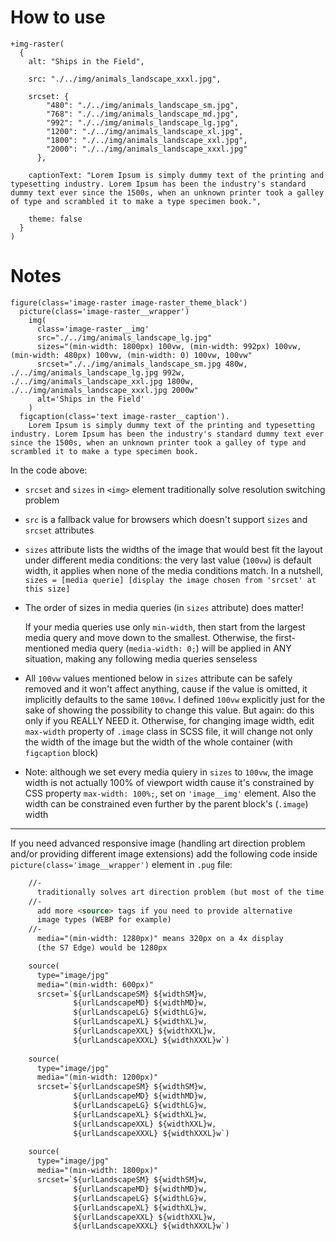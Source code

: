 # How to use

```pug
+img-raster(
  {
    alt: "Ships in the Field",

    src: "./../img/animals_landscape_xxxl.jpg", 
    
    srcset: {
        "480": "./../img/animals_landscape_sm.jpg",
        "768": "./../img/animals_landscape_md.jpg",
        "992": "./../img/animals_landscape_lg.jpg",
        "1200": "./../img/animals_landscape_xl.jpg",
        "1800": "./../img/animals_landscape_xxl.jpg",
        "2000": "./../img/animals_landscape_xxxl.jpg"
      },

    captionText: "Lorem Ipsum is simply dummy text of the printing and typesetting industry. Lorem Ipsum has been the industry's standard dummy text ever since the 1500s, when an unknown printer took a galley of type and scrambled it to make a type specimen book.",

    theme: false
  }
)
```

# Notes

```pug
figure(class='image-raster image-raster_theme_black')
  picture(class='image-raster__wrapper')   
    img(
      class='image-raster__img'
      src="./../img/animals_landscape_lg.jpg"
      sizes="(min-width: 1800px) 100vw, (min-width: 992px) 100vw, (min-width: 480px) 100vw, (min-width: 0) 100vw, 100vw"
      srcset="./../img/animals_landscape_sm.jpg 480w, ./../img/animals_landscape_lg.jpg 992w, ./../img/animals_landscape_xxl.jpg 1800w, ./../img/animals_landscape_xxxl.jpg 2000w"
      alt='Ships in the Field' 
    )
  figcaption(class='text image-raster__caption').
    Lorem Ipsum is simply dummy text of the printing and typesetting industry. Lorem Ipsum has been the industry's standard dummy text ever since the 1500s, when an unknown printer took a galley of type and scrambled it to make a type specimen book.
```

In the code above:

- `srcset` and `sizes` in `<img>` element traditionally solve resolution switching problem

- `src` is a fallback value for browsers which doesn't support `sizes` and `srcset` attributes

- `sizes` attribute lists the widths of the image that would best fit the layout under different media conditions: the very last value (`100vw`) is default width, it applies when none of the media conditions match. In a nutshell, `sizes = [media querie] [display the image chosen from 'srcset' at this size]`

- The order of sizes in media queries (in `sizes` attribute) does matter!  
 
  If your media queries use only `min-width`, then start from the largest media query and move down to the smallest. Otherwise, the first-mentioned media query (`media-width: 0;`) will be applied in ANY situation, making any following media queries senseless

- All `100vw` values mentioned below in `sizes` attribute can be safely removed and it won't affect anything, cause if the value is omitted, it implicitly defaults to the same `100vw`. I defined `100vw` explicitly just for the sake of showing the possibility to change this value. But again: do this only if you REALLY NEED it. Otherwise, for changing image width, edit `max-width` property of `.image` class in SCSS file, it will change not only the width of the image but the width of the whole container (with `figcaption` block)

- Note: although we set every media quiery in `sizes` to `100vw`, the image width is not actually 100% of viewport width cause it's constrained by CSS property `max-width: 100%;`, set on `'image__img'` element. Also the width can be constrained even further by the parent block's (`.image`) width 

---

If you need advanced responsive image (handling art direction problem and/or providing different image extensions) add the following code inside `picture(class='image__wrapper')` element in `.pug` file:

```html
    //- 
      traditionally solves art direction problem (but most of the time the including of <img> tag with 'srcset' attribute is sufficient, that's why I hide this block; uncomment and use it if you need; also check out https://stackoverflow.com/questions/31848576/html-picture-or-srcset-for-responsive-images):
    //- 
      add more <source> tags if you need to provide alternative 
      image types (WEBP for example)  
    //-
      media="(min-width: 1280px)" means 320px on a 4x display 
      (the S7 Edge) would be 1280px

    source(
      type="image/jpg" 
      media="(min-width: 600px)" 
      srcset=`${urlLandscapeSM} ${widthSM}w, 
              ${urlLandscapeMD} ${widthMD}w, 
              ${urlLandscapeLG} ${widthLG}w, 
              ${urlLandscapeXL} ${widthXL}w, 
              ${urlLandscapeXXL} ${widthXXL}w, 
              ${urlLandscapeXXXL} ${widthXXXL}w`)
              
    source(
      type="image/jpg" 
      media="(min-width: 1200px)" 
      srcset=`${urlLandscapeSM} ${widthSM}w, 
              ${urlLandscapeMD} ${widthMD}w, 
              ${urlLandscapeLG} ${widthLG}w, 
              ${urlLandscapeXL} ${widthXL}w, 
              ${urlLandscapeXXL} ${widthXXL}w, 
              ${urlLandscapeXXXL} ${widthXXXL}w`)
              
    source(
      type="image/jpg" 
      media="(min-width: 1800px)" 
      srcset=`${urlLandscapeSM} ${widthSM}w, 
              ${urlLandscapeMD} ${widthMD}w, 
              ${urlLandscapeLG} ${widthLG}w, 
              ${urlLandscapeXL} ${widthXL}w, 
              ${urlLandscapeXXL} ${widthXXL}w, 
              ${urlLandscapeXXXL} ${widthXXXL}w`)
```
